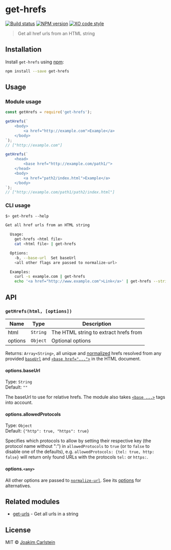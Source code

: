 # get-hrefs

[![Build status][travis-image]][travis-url] [![NPM version][npm-image]][npm-url] [![XO code style][codestyle-image]][codestyle-url]

> Get all href urls from an HTML string

## Installation

Install `get-hrefs` using [npm](https://www.npmjs.com/):

```bash
npm install --save get-hrefs
```

## Usage

### Module usage

```javascript
const getHrefs = require('get-hrefs');

getHrefs(`
	<body>
		<a href="http://example.com">Example</a>
	</body>
`);
// ["http://example.com"]

getHrefs(`
	<head>
		<base href="http://example.com/path1/">
	</head>
	<body>
		<a href="path2/index.html">Example</a>
	</body>
`);
// ["http://example.com/path1/path2/index.html"]
```

### CLI usage

```bash
$> get-hrefs --help

Get all href urls from an HTML string

  Usage:
    get-hrefs <html file>
    cat <html file> | get-hrefs

  Options:
    -b, --base-url	Set baseUrl
    <all other flags are passed to normalize-url>

  Examples:
    curl -s example.com | get-hrefs
    echo '<a href="http://www.example.com">Link</a>' | get-hrefs --strip-w-w-w
```

## API

### `getHrefs(html, [options])`

| Name    | Type     | Description                           |
| ------- | -------- | ------------------------------------- |
| html    | `String` | The HTML string to extract hrefs from |
| options | `Object` | Optional options                      |

Returns: `Array<String>`, all unique and [normalized](https://github.com/sindresorhus/normalize-url) hrefs resolved from any provided [`baseUrl`](#optionsbaseurl) and [`<base href="...">`](https://developer.mozilla.org/en-US/docs/Web/HTML/Element/base) in the HTML document.

#### options.baseUrl

Type: `String`  
Default: `""`

The baseUrl to use for relative hrefs. The module also takes [`<base ...>`](https://developer.mozilla.org/en-US/docs/Web/HTML/Element/base) tags into account.

#### options.allowedProtocols

Type: `Object`  
Default: `{"http": true, "https": true}`

Specifies which protocols to allow by setting their respective key (the protocol name without ":") in `allowedProtocols` to `true` (or to `false` to disable one of the defaults), e.g. `allowedProtocols: {tel: true, http: false}` will return only found URLs with the protocols `tel:` or `https:`.

#### options.`<any>`

All other options are passed to [`normalize-url`](https://github.com/sindresorhus/normalize-url). See its [options](https://github.com/sindresorhus/normalize-url#options) for alternatives.

## Related modules

- [get-urls](https://github.com/sindresorhus/get-urls) - Get all urls in a string

## License

MIT © [Joakim Carlstein](http://joakim.beng.se/)

[npm-url]: https://npmjs.org/package/get-hrefs
[npm-image]: https://badge.fury.io/js/get-hrefs.svg
[travis-url]: https://travis-ci.org/joakimbeng/get-hrefs
[travis-image]: https://travis-ci.org/joakimbeng/get-hrefs.svg?branch=master
[codestyle-url]: https://github.com/sindresorhus/xo
[codestyle-image]: https://img.shields.io/badge/code_style-XO-5ed9c7.svg?style=flat
